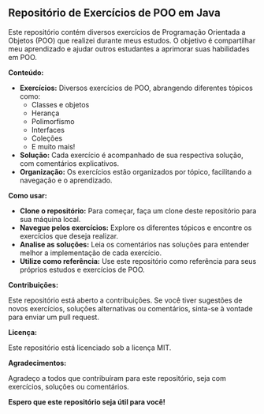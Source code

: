 ## Repositório de Exercícios de POO em Java

Este repositório contém diversos exercícios de Programação Orientada a Objetos (POO) que realizei durante meus estudos. O objetivo é compartilhar meu aprendizado e ajudar outros estudantes a aprimorar suas habilidades em POO.

**Conteúdo:**

* **Exercícios:** Diversos exercícios de POO, abrangendo diferentes tópicos como:
    * Classes e objetos
    * Herança
    * Polimorfismo
    * Interfaces
    * Coleções
    * E muito mais!
* **Solução:** Cada exercício é acompanhado de sua respectiva solução, com comentários explicativos.
* **Organização:** Os exercícios estão organizados por tópico, facilitando a navegação e o aprendizado.

**Como usar:**

* **Clone o repositório:** Para começar, faça um clone deste repositório para sua máquina local.
* **Navegue pelos exercícios:** Explore os diferentes tópicos e encontre os exercícios que deseja realizar.
* **Analise as soluções:** Leia os comentários nas soluções para entender melhor a implementação de cada exercício.
* **Utilize como referência:** Use este repositório como referência para seus próprios estudos e exercícios de POO.

**Contribuições:**

Este repositório está aberto a contribuições. Se você tiver sugestões de novos exercícios, soluções alternativas ou comentários, sinta-se à vontade para enviar um pull request.

**Licença:**

Este repositório está licenciado sob a licença MIT.

**Agradecimentos:**

Agradeço a todos que contribuíram para este repositório, seja com exercícios, soluções ou comentários.

**Espero que este repositório seja útil para você!**
